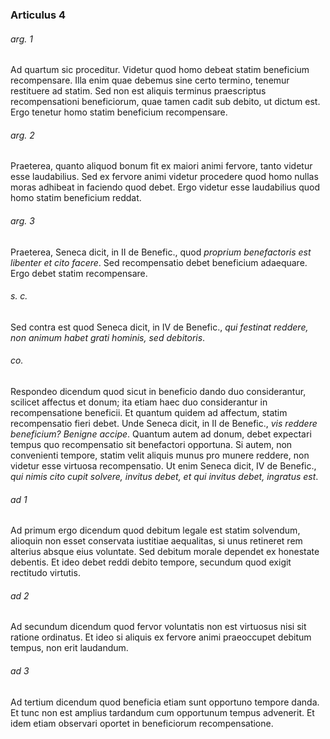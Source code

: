 ### Articulus 4

###### arg. 1
Ad quartum sic proceditur. Videtur quod homo debeat statim beneficium recompensare. Illa enim quae debemus sine certo termino, tenemur restituere ad statim. Sed non est aliquis terminus praescriptus recompensationi beneficiorum, quae tamen cadit sub debito, ut dictum est. Ergo tenetur homo statim beneficium recompensare.

###### arg. 2
Praeterea, quanto aliquod bonum fit ex maiori animi fervore, tanto videtur esse laudabilius. Sed ex fervore animi videtur procedere quod homo nullas moras adhibeat in faciendo quod debet. Ergo videtur esse laudabilius quod homo statim beneficium reddat.

###### arg. 3
Praeterea, Seneca dicit, in II de Benefic., quod *proprium benefactoris est libenter et cito facere*. Sed recompensatio debet beneficium adaequare. Ergo debet statim recompensare.

###### s. c.
Sed contra est quod Seneca dicit, in IV de Benefic., *qui festinat reddere, non animum habet grati hominis, sed debitoris*.

###### co.
Respondeo dicendum quod sicut in beneficio dando duo considerantur, scilicet affectus et donum; ita etiam haec duo considerantur in recompensatione beneficii. Et quantum quidem ad affectum, statim recompensatio fieri debet. Unde Seneca dicit, in II de Benefic., *vis reddere beneficium? Benigne accipe*. Quantum autem ad donum, debet expectari tempus quo recompensatio sit benefactori opportuna. Si autem, non convenienti tempore, statim velit aliquis munus pro munere reddere, non videtur esse virtuosa recompensatio. Ut enim Seneca dicit, IV de Benefic., *qui nimis cito cupit solvere, invitus debet, et qui invitus debet, ingratus est*.

###### ad 1
Ad primum ergo dicendum quod debitum legale est statim solvendum, alioquin non esset conservata iustitiae aequalitas, si unus retineret rem alterius absque eius voluntate. Sed debitum morale dependet ex honestate debentis. Et ideo debet reddi debito tempore, secundum quod exigit rectitudo virtutis.

###### ad 2
Ad secundum dicendum quod fervor voluntatis non est virtuosus nisi sit ratione ordinatus. Et ideo si aliquis ex fervore animi praeoccupet debitum tempus, non erit laudandum.

###### ad 3
Ad tertium dicendum quod beneficia etiam sunt opportuno tempore danda. Et tunc non est amplius tardandum cum opportunum tempus advenerit. Et idem etiam observari oportet in beneficiorum recompensatione.

